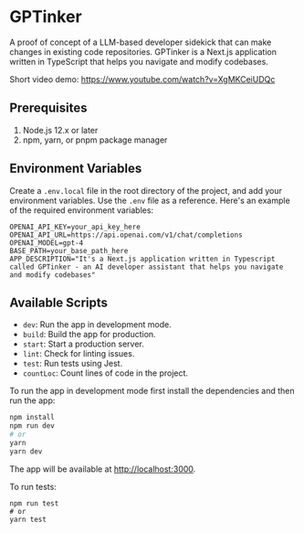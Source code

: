 # GPTinker

A proof of concept of a LLM-based developer sidekick that can make changes in existing code repositories. GPTinker is a Next.js application written in TypeScript that helps you navigate and modify codebases.

Short video demo: https://www.youtube.com/watch?v=XgMKCeiUDQc

## Prerequisites

1. Node.js 12.x or later
2. npm, yarn, or pnpm package manager

## Environment Variables

Create a `.env.local` file in the root directory of the project, and add your environment variables. Use the `.env` file as a reference. Here's an example of the required environment variables:

```
OPENAI_API_KEY=your_api_key_here
OPENAI_API_URL=https://api.openai.com/v1/chat/completions
OPENAI_MODEL=gpt-4
BASE_PATH=your_base_path_here
APP_DESCRIPTION="It's a Next.js application written in Typescript called GPTinker - an AI developer assistant that helps you navigate and modify codebases"
```

## Available Scripts

- `dev`: Run the app in development mode.
- `build`: Build the app for production.
- `start`: Start a production server.
- `lint`: Check for linting issues.
- `test`: Run tests using Jest.
- `countLoc`: Count lines of code in the project.

To run the app in development mode first install the dependencies and then run the app:

```bash
npm install
npm run dev
# or
yarn
yarn dev
```

The app will be available at [http://localhost:3000](http://localhost:3000).

To run tests:

```
npm run test
# or
yarn test
```

